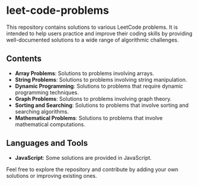 # leet-code-problems


This repository contains solutions to various LeetCode problems. It is intended to help users practice and improve their coding skills by providing well-documented solutions to a wide range of algorithmic challenges.

## Contents
- **Array Problems**: Solutions to problems involving arrays.
- **String Problems**: Solutions to problems involving string manipulation.
- **Dynamic Programming**: Solutions to problems that require dynamic programming techniques.
- **Graph Problems**: Solutions to problems involving graph theory.
- **Sorting and Searching**: Solutions to problems that involve sorting and searching algorithms.
- **Mathematical Problems**: Solutions to problems that involve mathematical computations.

## Languages and Tools
- **JavaScript**: Some solutions are provided in JavaScript.

Feel free to explore the repository and contribute by adding your own solutions or improving existing ones.